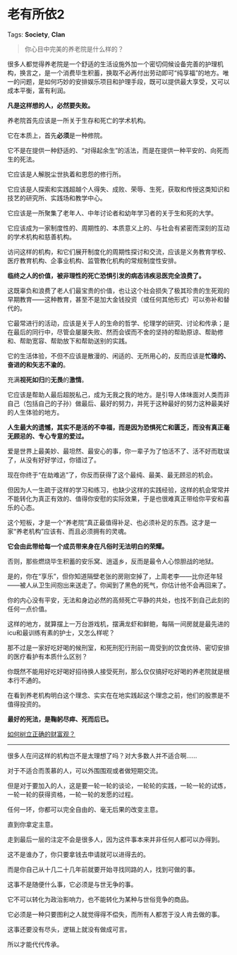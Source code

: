 # 老有所依2

Tags: **Society**, **Clan**

> 你心目中完美的养老院是什么样的？



很多人都觉得养老院是一个舒适的生活设施外加一个密切伺候设备完善的护理机构，换言之，是一个消费毕生积蓄，换取不必再付出劳动即可“纯享福”的地方。唯一的问题，是如何巧妙的安排娱乐项目和护理手段，既可以提供最大享受，又可以成本平衡，富有利润。

**凡是这样想的人，必然要失败。**

养老院首先应该是一所关于生存和死亡的学术机构。

它在本质上，首先**必须**是一种修院。

它不是在提供一种舒适的、“对得起余生”的活法，而是在提供一种平安的、向死而生的死法。

它应该是人解脱尘世执着和恩怨的修行所。

它应该是人探索和实践超越个人得失、成败、荣辱、生死，获取和传授这类知识和技艺的研究所、实践场和教学中心。

它应该是一所聚集了老年人、中年讨论者和幼年学习者的关于生和死的大学。

它应该成为一家制度性的、周期性的、本质意义上的、与社会有紧密而深刻的互动的学术机构和慈善机构。

访问这样的机构，和它们展开制度化的周期性探讨和交流，应该是义务教育学校、医疗教育机构、企事业机构、监管教化机构的常规制度性安排。

**临终之人的价值，被非理性的死亡恐惧引发的病态讳疾忌医完全浪费了。**

这既辜负和浪费了老人们最宝贵的价值，也让这个社会损失了极其珍贵的生死观的早期教育——这种教育，甚至不是加大金钱投资（或任何其他形式）可以弥补和替代的。

它最常进行的活动，应该是关于人的生命的哲学、伦理学的研究、讨论和传承；是在最后的同行中，尽管会屡屡失败、然而会锲而不舍的坚持的帮助原谅、帮助修和、帮助宽容、帮助放下和帮助送别的实践。

它的生活体验，不但不应该是散漫的、闲适的、无所用心的，反而应该是**忙碌的、奋进的和矢志不渝的**。

充满**视死如归**的**无畏**的**激情**。

它应该是帮助人最后超脱私己，成为无我之我的地方。是引导人体味面对人类而非自己（包括自己的子孙）做最后、最好的努力，并死于这种最好的努力这种最美好的人生体验的地方。

**人生最大的遗憾，其实不是活的不幸福，而是因为恐惧死亡和匮乏，而没有真正毫无顾忌的、专心专意的爱过。**

爱是世界上最美妙、最坦然、最安心的事，你一辈子为了怕活不了、活不好而耽误了，从没有好好学过，你错过了。

现在你终于“在劫难逃”了，你反而获得了这个最纯、最美、最无顾忌的机会。

但因为人一生疏于这样的学习和练习，也缺少这样的实践经验，这样的机会常常并不能转化为真正有效的、值得你安慰的实际效果，于是也很难真正带给你平安和喜乐的心态。

这个短板，才是一个“养老院”真正最值得补足、也必须补足的东西。这才是一家“养老机构”应该有、而且必须拥有的灵魂。

**它会由此带给每一个成员带来身在凡俗时无法明白的荣耀。**

否则，那些燃烧毕生积蓄的安乐窝、逍遥乡，反而是最令人心惊胆战的地狱。

是的，你在“享乐”，但你知道隔壁老张的房刚空掉了，上周老李——比你还年轻——被人从卫生间抱出来送走了。你闻到了黑色的死气，你估计他不会再回来了。

你的内心没有平安，无法和身边必然的高频死亡平静的共处，也找不到自己此刻的任何一点价值。

这样的地方，就算摆上一万台游戏机，摆满龙虾和鲜鲍，每隔一间房就是最先进的icu和最训练有素的护士，又怎么样呢？

那不过是一家好吃好喝的候刑室，和死刑犯行刑前一周受到的饮食优待、密切安排的医疗看护有本质什么区别？

你既然不能用好吃好喝好招待换人接受死刑，那么仅仅搞好吃好喝的养老院就是根本行不通的。

在看到养老机构明白这个理念、实实在在地实践起这个理念之前，他们的股票是不值得投资的。

**最好的死法，是鞠躬尽瘁、死而后已。**

[如何树立正确的财富观？](https://www.zhihu.com/question/314627020/answer/1193533378)  




---

很多人在问这样的机构岂不是太理想了吗？对大多数人并不适合啊……

对于不适合而羡慕的人，可以外围围观或者做短期交流。

但是对于要加入的人，这是要一轮一轮的谈论，一轮轮的实践，一轮一轮的试炼，一轮一轮的获得资格，一轮一轮的发愿的过程。

任何一环，你都可以完全自由的、毫无后果的改变主意。

直到你拿定主意。

走到最后一层的注定不会是很多人，因为这件事本来并非任何人都可以办得到。

这不是谁办了，你只要拿钱去申请就可以进得去的。

而是你自己从十几二十几年前就要开始寻找同路的人，找到可做的事。

这事不是随便什么事，它必须是与世无争的事。

它不可以转化为政治影响力，也不能转化为某种与世俗竞争的商品。

它必须是一种只要图利之人就觉得得不偿失，而所有人都苦于没人肯去做的事。

这事还要没有尽头，逻辑上就没有做成可言。

所以才能代代传承。



